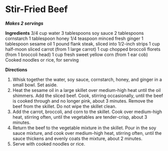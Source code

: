 # Stir-Fried Beef

***Makes 2 servings***

**Ingredients**
3/4 cup water
3 tablespoons soy sauce
2 tablespoons cornstarch
1 tablespoon honey
1/4 teaspoon minced fresh ginger
1 tablespoon sesame oil
1 pound flank steak, sliced into 1/2-inch strips
1 cup half-moon sliced carrot (from 1 large carrot)
1 cup chopped broccoli florets (from 1 broccoli head)
1 cup fresh sweet yellow corn (from 1 ear cob)
Cooked noodles or rice, for serving

**Directions**
1. Whisk together the water, soy sauce, cornstarch, honey, and ginger in a small bowl. Set aside.
2. Heat the sesame oil in a large skillet over medium-high heat until the oil shimmers. Add the sliced beef. Cook, stirring occasionally, until the beef is cooked through and no longer pink, about 3 minutes. Remove the beef from the skillet. Do not wipe the skillet clean.
3. Add the carrot, broccoli, and corn to the skillet. Cook over medium-high heat, stirring often, until the vegetables are tender-crisp, about 3 minutes.
4. Return the beef to the vegetable mixture in the skillet. Pour in the soy sauce mixture, and cook over medium-high heat, stirring often, until the sauce thickens and evenly coats the mixture, about 2 minutes.
5. Serve with cooked noodles or rice.
